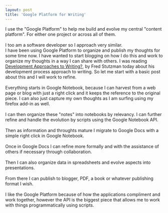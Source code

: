 ```yaml
---
layout: post
title: 'Google Platform for Writing'
---
```

I use the "Google Platform" to help me build and evolve my central "content platform".  For either one project or across all of them.<br /><br />I too am a software developer so I approach very similar.<br />I have been using Google Platform to organize and publish my thoughts for some time now.  I have wanted to start blogging on how I do this and work to organize my thoughts in a way I can share with others.  I was reading<a href="http://chimprawk.blogspot.com/2008/01/development-approaches-to-writing.html"> Development Approaches to Writing?</a>, by Fred Stutzman today about his development process approach to writing.  So let me start with a basic post about this and I will work to refine.<br /><br />Everything starts in Google Notebook, because I can harvest from a web page or blog with just a right click and it keeps the reference to the original piece.  I can also just capture my own thoughts as I am surfing using my firefox add-in as well.<br /><br />I can then organize these "notes" into notebooks by relevancy.  I can further refine and handle the evolution by scripts using the Google Notebook API.<br /><br />Then as information and throughts mature I migrate to Google Docs with a simple right click in Google Notebook.<br /><br />Once in Google Docs I can refine more formally and with the assistance of others if necessary through collaboration.<br /><br />Then I can also organize data in spreadsheets and evolve aspects into presentations.<br /><br />From there I can publish to blogger, PDF, a book or whatever publishing format I wish.<br /><br />I like the Google Platform because of how the applications compliment and work together, however the API is the biggest piece that allows me to work with things programmatically using scripts.